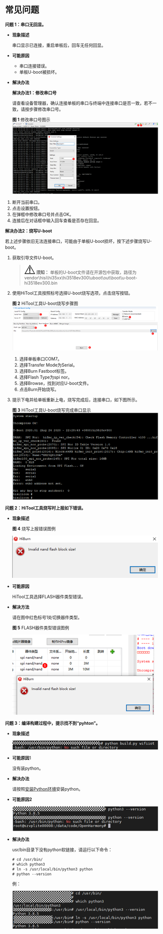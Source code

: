 # 常见问题<a name="ZH-CN_TOPIC_0000001053942318"></a>

**问题 1：串口无回显。**

-   **现象描述**

    串口显示已连接，重启单板后，回车无任何回显。

-   **可能原因**
    -   串口连接错误。
    -   单板U-boot被损坏。

-   **解决办法**

    **解决办法1：修改串口号**

    请查看设备管理器，确认连接单板的串口与终端中连接串口是否一致，若不一致，请按步骤修改串口号。

    **图 1**  修改串口号图示<a name="fig16441825145717"></a>  
    ![](figures/修改串口号图示-3.png "修改串口号图示-3")


1.  断开当前串口。
2.  点击设置按钮。
3.  在弹框中修改串口号并点击OK。
4.  连接后在对话框中输入回车查看是否存在回显。

**解决办法2：烧写U-boot**

若上述步骤依旧无法连接串口，可能由于单板U-boot损坏，按下述步骤烧写U-boot。

1.  获取引导文件U-boot。

    >![](public_sys-resources/icon-notice.gif) **须知：** 
    >单板的U-boot文件请在开源包中获取，路径为vendor\\hisi\\hi35xx\\hi3518ev300\\uboot\\out\\boot\\u-boot-hi3518ev300.bin

2.  使用HiTool工具按照标号选择U-boot烧写选项，点击烧写按钮。

    **图 2**  HiTool工具U-boot烧写步骤图<a name="fig1353321514128"></a>  
    ![](figures/HiTool工具U-boot烧写步骤图.png "HiTool工具U-boot烧写步骤图")

    1.  选择单板串口COM7。
    2.  选择Transfer Mode为Serial。
    3.  选择Burn Fastboot标签。
    4.  选择Flash Type为spi nor。
    5.  选择Browse，找到对应U-boot文件。
    6.  点击Burn开始烧写。

3.  提示下电并给单板重新上电，烧写完成后，连接串口，如下图所示。

    **图 3**  HiTool工具U-boot烧写完成串口显示<a name="fig155914681910"></a>  
    ![](figures/HiTool工具U-boot烧写完成串口显示-4.png "HiTool工具U-boot烧写完成串口显示-4")


**问题 2：HiTool工具烧写时上报如下错误。**

-   **现象描述**

    **图 4**  烧写上报错误图例<a name="fig466354874016"></a>  
    

    ![](figures/zh-cn_image_0000001054421058.png)

-   **可能原因**

    HiTool工具选择FLASH器件类型错误。

-   **解决方法**

    请在图中红色标号1处切换器件类型。

    **图 5**  FLASH器件类型错误图例<a name="fig64931910194212"></a>  
    

    ![](figures/zh-cn_image_0000001053941057.png)


**问题 3：编译构建过程中，提示找不到“pyhton”。**

-   **现象描述**

    ![](figures/zh-cn_image_0000001054476115.png)


-   **可能原因**1

    没有装python。

-   **解决办法**

    请按照[安装Python环境](搭建环境-2.md#section918195118487)安装python。

-   **可能原因2**

    ![](figures/zh-cn_image_0000001054876092.png)

-   **解决办法**

    usr/bin目录下没有python软链接，请运行以下命令：

    ```
    # cd /usr/bin/
    # which python3
    # ln -s /usr/local/bin/python3 python
    # python --version
    ```

    例：

    ![](figures/zh-cn_image_0000001055194682.png)


